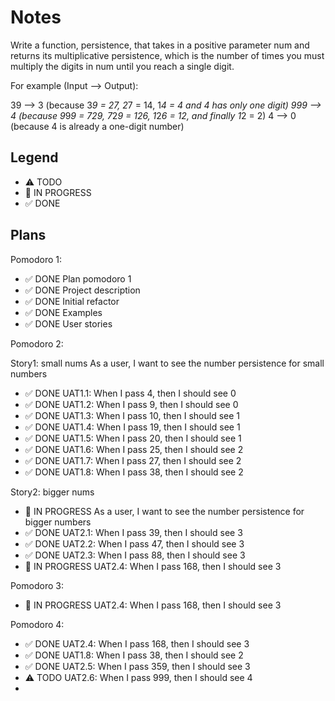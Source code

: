 # Notes

Write a function, persistence, that takes in a positive parameter num and returns its multiplicative persistence, which is the number of times you must multiply the digits in num until you reach a single digit.

For example (Input --> Output):

39 --> 3 (because 3*9 = 27, 2*7 = 14, 1*4 = 4 and 4 has only one digit)
999 --> 4 (because 9*9*9 = 729, 7*2*9 = 126, 1*2*6 = 12, and finally 1*2 = 2)
4 --> 0 (because 4 is already a one-digit number)

## Legend
- ⚠ TODO
- 🚧 IN PROGRESS
- ✅ DONE

## Plans

Pomodoro 1:
- ✅ DONE Plan pomodoro 1
- ✅ DONE Project description
- ✅ DONE Initial refactor
- ✅ DONE Examples
- ✅ DONE User stories

Pomodoro 2:

Story1: small nums
As a user, I want to see the number persistence for small numbers
- ✅ DONE UAT1.1: When I pass 4, then I should see 0
- ✅ DONE UAT1.2: When I pass 9, then I should see 0
- ✅ DONE UAT1.3: When I pass 10, then I should see 1
- ✅ DONE UAT1.4: When I pass 19, then I should see 1
- ✅ DONE UAT1.5: When I pass 20, then I should see 1
- ✅ DONE UAT1.6: When I pass 25, then I should see 2
- ✅ DONE UAT1.7: When I pass 27, then I should see 2
- ✅ DONE UAT1.8: When I pass 38, then I should see 2

Story2: bigger nums
- 🚧 IN PROGRESS As a user, I want to see the number persistence for bigger numbers
- ✅ DONE UAT2.1: When I pass 39, then I should see 3
- ✅ DONE UAT2.2: When I pass 47, then I should see 3
- ✅ DONE UAT2.3: When I pass 88, then I should see 3
- 🚧 IN PROGRESS UAT2.4: When I pass 168, then I should see 3

Pomodoro 3:
- 🚧 IN PROGRESS UAT2.4: When I pass 168, then I should see 3

Pomodoro 4:
- ✅ DONE UAT2.4: When I pass 168, then I should see 3
- ✅ DONE UAT1.8: When I pass 38, then I should see 2
- ✅ DONE UAT2.5: When I pass 359, then I should see 3
- ⚠ TODO UAT2.6: When I pass 999, then I should see 4
- 
